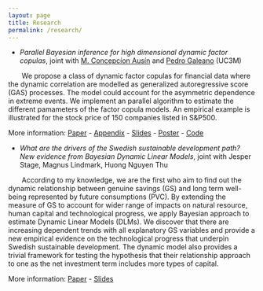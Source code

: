 ```yaml
---
layout: page
title: Research
permalink: /research/
---
```



* *Parallel Bayesian inference for high dimensional dynamic factor copulas*, joint with [M. Concepcíon Ausín](http://portal.uc3m.es/portal/page/portal/dpto_estadistica/personal/Concepcion_Ausin) and [Pedro Galeano](http://portal.uc3m.es/portal/page/portal/dpto_estadistica/home/members/pedro_galeano_san_miguel) (UC3M)

&nbsp;&nbsp;&nbsp;&nbsp;&nbsp;&nbsp;  We propose a class of dynamic factor copulas for financial data where the dynamic correlation are modelled as generalized autoregressive score (GAS) processes. The model could account for the asymmetric dependence in extreme events. 
We implement an parallel algorithm to estimate the different pamameters of the factor copula models.
An empirical example is illustrated for the stock price of 150 companies listed in S&P500. 


More information: [Paper](https://github.com/hoanguc3m/Talk/raw/master/01_Dyfacopula/WP1-24-09-2017.pdf) -
[Appendix](https://github.com/hoanguc3m/Talk/raw/master/01_Dyfacopula/WP1_onlineAp.pdf) -
[Slides](https://github.com/hoanguc3m/Talk/raw/master/01_Dyfacopula/sevilla_pre.pdf) - 
[Poster](https://github.com/hoanguc3m/Talk/raw/master/01_Dyfacopula/poster_ISBA.pdf) - [Code](https://github.com/hoanguc3m/FactorCopula) 

* *What are the drivers of the Swedish sustainable development path? New evidence from Bayesian Dynamic Linear Models*, joint with Jesper Stage, Magnus Lindmark, Huong Nguyen Thu

&nbsp;&nbsp;&nbsp;&nbsp;&nbsp;&nbsp;  According to my knowledge, we are the first who aim to find out the dynamic relationship between genuine savings (GS) and long term well-being represented by future consumptions (PVC). By extending the measure of GS to account for wider range of impacts on natural resource, human capital and technological progress, we  apply Bayesian approach to estimate Dynamic Linear Models (DLMs). We discover that there are increasing dependent trends with all explanatory GS variables and provide a new empirical evidence on the technological progress that underpin Swedish sustainable development.  The dynamic model also provides a trivial framework for testing the hypothesis that their relationship approach to one as the net investment term includes more types of capital.

More information: [Paper](https://github.com/hoanguc3m/Talk/raw/master/00_sustaindev/20170308.pdf) - 
[Slides](https://github.com/hoanguc3m/Talk/raw/master/00_sustaindev/slide20170623.pdf) 


 
